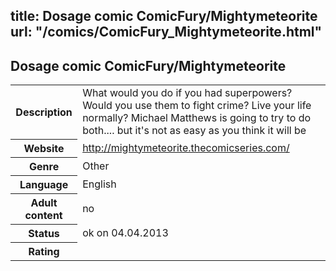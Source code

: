 title: Dosage comic ComicFury/Mightymeteorite
url: "/comics/ComicFury_Mightymeteorite.html"
---
Dosage comic ComicFury/Mightymeteorite
-----------------------------------------

<table class="comicinfo">
<tr>
<th>Description</th><td>What would you do if you had superpowers? Would you use them to fight crime? Live your life normally? Michael Matthews is going to try to do both.... but it's not as easy as you think it will be</td>
</tr>
<tr>
<th>Website</th><td><a href="http://mightymeteorite.thecomicseries.com/">http://mightymeteorite.thecomicseries.com/</a></td>
</tr>
<tr>
<th>Genre</th><td>Other</td>
</tr>
<tr>
<th>Language</th><td>English</td>
</tr>
<tr>
<th>Adult content</th><td>no</td>
</tr>
<tr>
<th>Status</th><td>ok on 04.04.2013</td>
</tr>
<tr>
<th>Rating</th><td><div class="g-plusone" data-size="standard" data-annotation="bubble"
 data-href="http://mightymeteorite.thecomicseries.com/"></div></td>
</tr>
</table>
<script type="text/javascript">
  (function() {
    var po = document.createElement('script'); po.type = 'text/javascript'; po.async = true;
    po.src = 'https://apis.google.com/js/plusone.js';
    var s = document.getElementsByTagName('script')[0]; s.parentNode.insertBefore(po, s);
  })();
</script>
